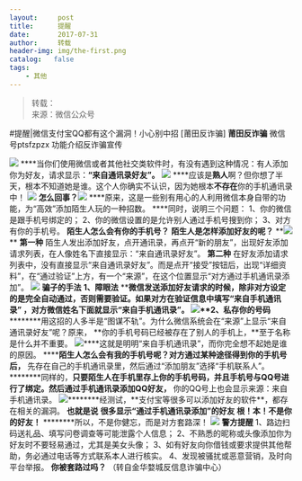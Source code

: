 ```yaml
---
layout:     post
title:      提醒
date:       2017-07-31
author:     转载
header-img: img/the-first.png
catalog:   false
tags:
    - 其他
---
```


<blockquote><p>转载：<br>
来源：微信公众号</p></blockquote>

#提醒|微信支付宝QQ都有这个漏洞！小心别中招
[莆田反诈骗]
**莆田反诈骗**
微信号ptsfzpzx
功能介绍反诈骗宣传

![]({{site.baseurl}}/postimg/h8yyiaGcz05ZKngWgpiahU7EKGrXWasUFkSq750C0aOGOqffL2D0tD3r1XV7j56tSm7WyVibgwptWeRCcsdN2eBrw.gif)
****当你们使用微信或者其他社交类软件时，有没有遇到这种情况：有人添加你为好友，请求显示：**“**来自通讯录好友**”。**
![]({{site.baseurl}}/postimg/QF4zS1pNjG6J6pyZnic62PRMRt5EIRqvhuIsmSEGcG1JEHqj3guxc3UPTy36YniaEiaFK0npYIk36N8eQMvswibMQQ.png)
****应该是**熟人**啊？但你想了半天，根本不知道她是谁。这个人你确实不认识，因为她根本**不存在**你的手机通讯录中！
![]({{site.baseurl}}/postimg/QF4zS1pNjG5rvlagxdshNPGHrqfPsU1ZJ480EyeClPMysA01gzc8L2NFiatrgNiasmzH2KXucV4iaLls5Hm2LTUeA.png)
**怎么回事？![](http://mmbiz.qpic.cn/mmbiz_png/ibSeQb1vAsLe8swewR7hxqhHUdeNMDRsBuaAQRgcuciayTwAic8al9r3wlYNPXPeGWXlt1uGIuauL37pyvHQ4aVibA/640?)**
****原来，这是一些别有用心的人利用微信本身自带的功能，为“高效”添加陌生人玩的一种招数。
****同时，说明三个问题：
1、你的微信是跟手机号绑定的；
2、你的微信设置的是允许别人通过手机号搜到你；
3、对方有你的手机号。
**陌生人怎么会有你的手机号？**
**陌生人是怎样添加好友的呢？**
**![](http://mmbiz.qpic.cn/mmbiz_gif/QF4zS1pNjG5rvlagxdshNPGHrqfPsU1ZeMNFIfhKOria88iaJu1hNswTjaib1PHeXCFjks3qlIvcZlMPeibavmbe0g/0?)
**
**第一种**
陌生人发出添加好友，点开通讯录，再点开“新的朋友”，出现好友添加请求列表，在人像姓名下直接显示：“来自通讯录好友”。
**第二种**
在好友添加请求列表中，没有直接显示“来自通讯录好友”。而是点开“接受”按钮后，出现“详细资料”，在“通过验证”上方，有一个“来源”，在这个位置显示“对方通过手机通讯录添加”。
![]({{site.baseurl}}/postimg/QF4zS1pNjG6J6pyZnic62PRMRt5EIRqvhNLT7pvOPGW32ldiarYoROMDS7VGX6wfS9FyYWLFC7pssWkm0ibPPOtOg.jpeg)
**骗子的手法**
**1、障眼法**
********微信发送添加好友请求的时候，除非对方设定的是完全自动通过，否则需要验证。如果对方**在验证信息中填写“来自手机通讯录”**
，对方微信姓名下面就显示“来自手机通讯录”。
![](http://mmbiz.qpic.cn/mmbiz_png/QF4zS1pNjG6J6pyZnic62PRMRt5EIRqvhJtqGMIr5yJh3BkL9UnuV1yhmSLEdp8kMkfMnfrMdYPU8FnMX0rwnpQ/640?)**2、私存你的号码**
********用这招的人多半是“图谋不轨”。为什么微信系统会在“来源”上显示“来自通讯录好友”呢？原来，
**你的手机号码已经被存在了别人的手机上，**至于名称是什么并不重要。
![](http://mmbiz.qpic.cn/mmbiz_png/QF4zS1pNjG6J6pyZnic62PRMRt5EIRqvhicQmXdr90fC4AWkN6kBoTylyqflK1OvuunLV5ycPOyblnFsFYibpl8Vg/640?)****这就是明明“来自手机通讯录”，而你完全想不起她是谁的原因。
********陌生人怎么会有我的手机号呢？对方通过**某种途径得到你的手机号后，**
先存在自己的手机通讯录里，然后通过“添加朋友”选择“手机联系人”。
********同样的，**只要陌生人在手机里存上你的手机号码，并且手机号与QQ号进行了绑定。然后通过手机通讯录添加QQ好友，**
你的QQ号上也会显示来源：来自手机通讯录。
![](http://mmbiz.qpic.cn/mmbiz_jpg/QF4zS1pNjG6J6pyZnic62PRMRt5EIRqvh2eLBWplldtbV1wDjZ3EKibFZPR5UlweahoY3qJrKelUgziatrImp5xdA/640?)********经测试，**支付宝等很多可以添加好友的软件**，都存在相关的漏洞。
**也就是说**
**很多显示“通过手机通讯录添加”的好友**
**根！本！不是你的好友！**
********所以，不是你健忘，而是对方套路深！
![]({{site.baseurl}}/postimg/e5KHakKYMY2GULunndRqs5iaicxuwFqSoCBO9mO6k15qEAibHib6gtfyRCvjgMQ6ibopicJdlzEOljYT61yqou1dbsGQ.jpeg)
**警方提醒**
1、路边扫码送礼品、填写问卷调查等可能泄露个人信息；
2、不熟悉的昵称或头像添加你为好友时不要轻易通过，尤其是美女头像；
3、如有好友向你借钱或要求提供其他帮助，务必通过电话等方式联系本人进行核实。
4、发现被骚扰或恶意营销，及时向平台举报。
**你被套路过吗？**
（转自金华婺城反信息诈骗中心）

